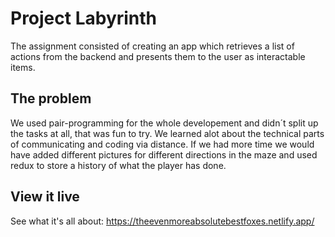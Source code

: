 # Project Labyrinth
The assignment consisted of creating an app which retrieves a list of actions from the backend and presents them to the user as interactable items.  

## The problem

We used pair-programming for the whole developement and didn´t split up the tasks at all, that was fun to try. We learned alot about the technical parts of communicating and coding via distance. 
If we had more time we would have added different pictures for different directions in the maze and used redux to store a history of what the player has done. 

## View it live

See what it's all about: https://theevenmoreabsolutebestfoxes.netlify.app/
